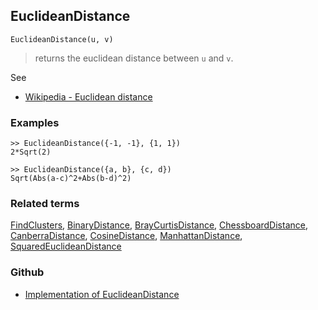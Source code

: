 ## EuclideanDistance
```
EuclideanDistance(u, v)
```

> returns the euclidean distance between `u` and `v`.

See
* [Wikipedia - Euclidean distance](https://en.wikipedia.org/wiki/Euclidean_distance)

### Examples

```
>> EuclideanDistance({-1, -1}, {1, 1})
2*Sqrt(2)

>> EuclideanDistance({a, b}, {c, d})
Sqrt(Abs(a-c)^2+Abs(b-d)^2) 
```

### Related terms 
[FindClusters](FindClusters.md), [BinaryDistance](BinaryDistance.md), [BrayCurtisDistance](BrayCurtisDistance.md), [ChessboardDistance](ChessboardDistance.md), [CanberraDistance](CanberraDistance.md), [CosineDistance](CosineDistance.md),  [ManhattanDistance](ManhattanDistance.md), [SquaredEuclideanDistance](SquaredEuclideanDistance.md)

### Github

* [Implementation of EuclideanDistance](https://github.com/axkr/symja_android_library/blob/master/symja_android_library/matheclipse-core/src/main/java/org/matheclipse/core/builtin/ClusteringFunctions.java#L293) 
